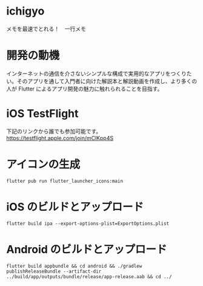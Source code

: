 # ichigyo

メモを最速でとれる！　一行メモ

# 開発の動機

インターネットの通信を介さないシンプルな構成で実用的なアプリをつくりたい。そのアプリを通して入門者に向けた解説本と解説動画を作成し、より多くの人が Flutter によるアプリ開発の魅力に触れられることを目指す。

# iOS TestFlight

下記のリンクから誰でも参加可能です。  
https://testflight.apple.com/join/mClKpp4S

# アイコンの生成

`flutter pub run flutter_launcher_icons:main`

# iOS のビルドとアップロード

`flutter build ipa --export-options-plist=ExportOptions.plist`

# Android のビルドとアップロード

`flutter build appbundle && cd android && ./gradlew publishReleaseBundle --artifact-dir ../build/app/outputs/bundle/release/app-release.aab && cd ../`
